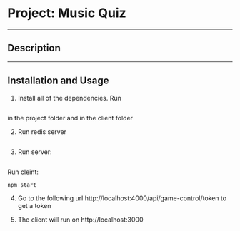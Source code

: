 # Project: Music Quiz
---
## Description
---
## Installation and Usage
1. Install all of the dependencies. Run
```npm install
````
in the project folder and in the client folder

2.  Run redis server 
```redis-server
````
3.  Run server:
```npm start
``` 
Run cleint:
```cd client
npm start
``` 
4. Go to the following url http://localhost:4000/api/game-control/token to get a token

5. The  client will run on http://localhost:3000
